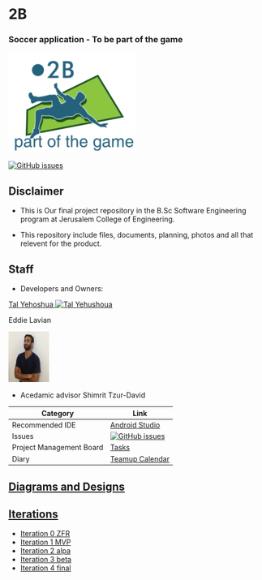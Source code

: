 # 2B

### Soccer application - To be part of the game

![github project settings](https://github.com/EddieLavian/FinalProject-2B/blob/master/Logo8.PNG)


[![GitHub issues](https://img.shields.io/github/issues/jce-il/project-template.svg?style=flat)](https://github.com/EddieLavian/FinalProject-2B/issues)


## Disclaimer

* This is Our final project repository in the B.Sc Software Engineering program at Jerusalem College of Engineering.

* This repository include files, documents, planning, photos and all that relevent for the product.

## Staff
* Developers and Owners:

<a href="https://github.com/TalYehoshua">Tal Yehoshua
<img src="https://avatars0.githubusercontent.com/u/26079767?v=3&s=460" alt="Tal Yehushoua" width="100" height="100">
</a>

Eddie Lavian 

<img src="https://github.com/EddieLavian/FinalProject-2B/blob/master/pictures/eddie.jpg" height="100" width="80">


* Acedamic advisor Shimrit Tzur-David
  
 |Category|Link|
|---|---|
| Recommended IDE | [Android Studio](https://developer.android.com/studio/index.html) |
| Issues | [![GitHub issues](https://img.shields.io/github/issues/jce-il/project-template.svg?style=flat)](https://github.com/EddieLavian/FinalProject-2B/issues) |
| Project Management Board| [Tasks](https://github.com/EddieLavian/FinalProject-2B/projects) |
| Diary |  [Teamup Calendar](https://teamup.com/ksr245rqo4i7dqs464) |


## [Diagrams and Designs]()

## [Iterations]()

* [Iteration 0 ZFR]()
* [Iteration 1 MVP]()
* [Iteration 2 alpa]()
* [Iteration 3 beta]()
* [Iteration 4 final]()
